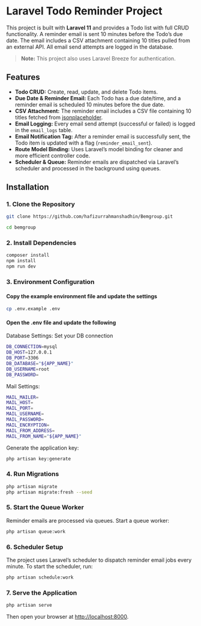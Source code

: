 # Laravel Todo Reminder Project

This project is built with **Laravel 11** and provides a Todo list with full CRUD functionality. A reminder email is sent 10 minutes before the Todo’s due date. The email includes a CSV attachment containing 10 titles pulled from an external API. All email send attempts are logged in the database.

> **Note:** This project also uses Laravel Breeze for authentication.

## Features

- **Todo CRUD:** Create, read, update, and delete Todo items.
- **Due Date & Reminder Email:** Each Todo has a due date/time, and a reminder email is scheduled 10 minutes before the due date.
- **CSV Attachment:** The reminder email includes a CSV file containing 10 titles fetched from [jsonplaceholder](https://jsonplaceholder.typicode.com/posts).
- **Email Logging:** Every email send attempt (successful or failed) is logged in the `email_logs` table.
- **Email Notification Tag:** After a reminder email is successfully sent, the Todo item is updated with a flag (`reminder_email_sent`).
- **Route Model Binding:** Uses Laravel’s model binding for cleaner and more efficient controller code.
- **Scheduler & Queue:** Reminder emails are dispatched via Laravel’s scheduler and processed in the background using queues.

## Installation

### 1. Clone the Repository

```bash
git clone https://github.com/hafizurrahmanshadhin/Bemgroup.git

cd bemgroup
```

### 2. Install Dependencies

```bash
composer install
npm install
npm run dev
```

### 3. Environment Configuration

#### Copy the example environment file and update the settings

```bash
cp .env.example .env
```

#### Open the .env file and update the following

Database Settings: Set your DB connection

```bash
DB_CONNECTION=mysql
DB_HOST=127.0.0.1
DB_PORT=3306
DB_DATABASE="${APP_NAME}"
DB_USERNAME=root
DB_PASSWORD=
```

Mail Settings:

```bash
MAIL_MAILER=
MAIL_HOST=
MAIL_PORT=
MAIL_USERNAME=
MAIL_PASSWORD=
MAIL_ENCRYPTION=
MAIL_FROM_ADDRESS=
MAIL_FROM_NAME="${APP_NAME}"
```

Generate the application key:

```bash
php artisan key:generate
```

### 4. Run Migrations

```bash
php artisan migrate
php artisan migrate:fresh --seed
```

### 5. Start the Queue Worker

Reminder emails are processed via queues. Start a queue worker:

```bash
php artisan queue:work
```

### 6. Scheduler Setup

The project uses Laravel’s scheduler to dispatch reminder email jobs every minute. To start the scheduler, run:

```bash
php artisan schedule:work
```

### 7. Serve the Application

```bash
php artisan serve
```

Then open your browser at <http://localhost:8000>.
